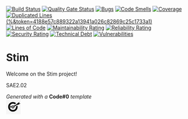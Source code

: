 [![Build Status](https://codefirst.iut.uca.fr/api/badges/jade.van_brabandt/Projet_IHM/status.svg)](https://codefirst.iut.uca.fr/jade.van_brabandt/Projet_IHM)
[![Quality Gate Status](https://codefirst.iut.uca.fr/sonar/api/project_badges/measure?project=Stim&metric=alert_status&token=4188e57c889322a13941a026c82869c25c1733a1)](https://codefirst.iut.uca.fr/sonar/dashboard?id=Stim)
[![Bugs](https://codefirst.iut.uca.fr/sonar/api/project_badges/measure?project=Stim&metric=bugs&token=4188e57c889322a13941a026c82869c25c1733a1)](https://codefirst.iut.uca.fr/sonar/dashboard?id=Stim)
[![Code Smells](https://codefirst.iut.uca.fr/sonar/api/project_badges/measure?project=Stim&metric=code_smells&token=4188e57c889322a13941a026c82869c25c1733a1)](https://codefirst.iut.uca.fr/sonar/dashboard?id=Stim)
[![Coverage](https://codefirst.iut.uca.fr/sonar/api/project_badges/measure?project=Stim&metric=coverage&token=4188e57c889322a13941a026c82869c25c1733a1)](https://codefirst.iut.uca.fr/sonar/dashboard?id=Stim)  
[![Duplicated Lines (%&token=4188e57c889322a13941a026c82869c25c1733a1)](https://codefirst.iut.uca.fr/sonar/api/project_badges/measure?project=Stim&metric=duplicated_lines_density&token=4188e57c889322a13941a026c82869c25c1733a1)](https://codefirst.iut.uca.fr/sonar/dashboard?id=Stim)
[![Lines of Code](https://codefirst.iut.uca.fr/sonar/api/project_badges/measure?project=Stim&metric=ncloc&token=4188e57c889322a13941a026c82869c25c1733a1)](https://codefirst.iut.uca.fr/sonar/dashboard?id=Stim)
[![Maintainability Rating](https://codefirst.iut.uca.fr/sonar/api/project_badges/measure?project=Stim&metric=sqale_rating&token=4188e57c889322a13941a026c82869c25c1733a1)](https://codefirst.iut.uca.fr/sonar/dashboard?id=Stim)
[![Reliability Rating](https://codefirst.iut.uca.fr/sonar/api/project_badges/measure?project=Stim&metric=reliability_rating&token=4188e57c889322a13941a026c82869c25c1733a1)](https://codefirst.iut.uca.fr/sonar/dashboard?id=Stim)  
[![Security Rating](https://codefirst.iut.uca.fr/sonar/api/project_badges/measure?project=Stim&metric=security_rating&token=4188e57c889322a13941a026c82869c25c1733a1)](https://codefirst.iut.uca.fr/sonar/dashboard?id=Stim)
[![Technical Debt](https://codefirst.iut.uca.fr/sonar/api/project_badges/measure?project=Stim&metric=sqale_index&token=4188e57c889322a13941a026c82869c25c1733a1)](https://codefirst.iut.uca.fr/sonar/dashboard?id=Stim)
[![Vulnerabilities](https://codefirst.iut.uca.fr/sonar/api/project_badges/measure?project=Stim&metric=vulnerabilities&token=4188e57c889322a13941a026c82869c25c1733a1)](https://codefirst.iut.uca.fr/sonar/dashboard?id=Stim)  
 
# Stim

Welcome on the Stim project!  

SAE2.02  

_Generated with a_ **Code#0** _template_  
<img src="Documentation/doc_images/CodeFirst.png" height=40/>   